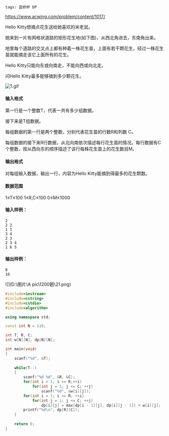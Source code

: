 ```
tags: 蓝桥杯 DP 
```



https://www.acwing.com/problem/content/1017/

Hello Kitty想摘点花生送给她喜欢的米老鼠。

她来到一片有网格状道路的矩形花生地(如下图)，从西北角进去，东南角出来。

地里每个道路的交叉点上都有种着一株花生苗，上面有若干颗花生，经过一株花生苗就能摘走该它上面所有的花生。

Hello Kitty只能向东或向南走，不能向西或向北走。

问Hello Kitty最多能够摘到多少颗花生。

![1.gif](https://cdn.acwing.com/media/article/image/2019/09/12/19_a8509f26d5-1.gif)

#### 输入格式

第一行是一个整数T，代表一共有多少组数据。

接下来是T组数据。

每组数据的第一行是两个整数，分别代表花生苗的行数R和列数 C。

每组数据的接下来R行数据，从北向南依次描述每行花生苗的情况。每行数据有C个整数，按从西向东的顺序描述了该行每株花生苗上的花生数目M。

#### 输出格式

对每组输入数据，输出一行，内容为Hello Kitty能摘到得最多的花生颗数。

#### 数据范围

1≤T≤100
1≤R,C≤100
0≤M≤1000

#### 输入样例：

```
2
2 2
1 1
3 4
2 3
2 3 4
1 6 5
```

#### 输出样例：

```
8
16
```





![](D:\图片\A pic\1200题\21.png)



```cpp
#include<iostream>
#include<cstring>
#include<cstdio>
#include<algorithm>

using namespace std;

const int N = 110;

int T, R, C;
int w[N][N], dp[N][N];

int main(void)
{
    scanf("%d", &T);
    
    while(T--)
    {
        scanf("%d %d", &R, &C);
        for(int i = 1; i <= R;++i)
            for(int j = 1; j <= C; ++j)
                scanf("%d", &w[i][j]);
        for(int i = 1; i <= R; ++i)
            for(int j = 1; j <= C; ++j)
                dp[i][j] = max(dp[i - 1][j], dp[i][j - 1]) + w[i][j];
        printf("%d\n", dp[R][C]);
    }
    
    return 0;
}
```

